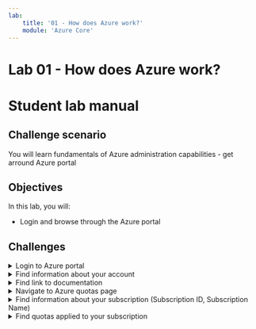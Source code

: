 ```yaml
---
lab:
    title: '01 - How does Azure work?'
    module: 'Azure Core'
---
```


# Lab 01 - How does Azure work?
# Student lab manual

## Challenge scenario

You will learn fundamentals of Azure administration capabilities - get arround Azure portal

## Objectives

In this lab, you will:

+ Login and browse through the Azure portal



## Challenges

<details>
  <summary>Login to Azure portal</summary>

#### Login to Azure portal

1. Navigate to portal.azure.com
1. Login using provided credentials

</details>


<details>
  <summary>Find information about your account</summary>

#### Login to Azure portal

1. Click on the name on the top right of the portal
1. Click on View Account
1. Navigate to https://myaccount.microsoft.com/


</details>

<details>
  <summary>Find link to documentation</summary>

1. Click on question mark on the top right 
or
1. Click on link on the bottom left of the front page

</details>


<details>
  <summary>Navigate to Azure quotas page</summary>

1. use seach bar in the documentation to search for term "view Quota"
1. https://learn.microsoft.com/en-us/azure/quotas/view-quotas


</details>




<details>
  <summary>Find information about your subscription (Subscription ID, Subscription Name) </summary>

1. Switch back to Azure portal tab
1. In the Azure portal, search for and select **Subscriptions**
1. Click on your subscription


</details>


<details>
  <summary>Find quotas applied to your subscription </summary>

1. In the Azure portal, search for and select **Subscriptions**
1. Click on your subscription
1. In the left menu, click on Budgets


</details>